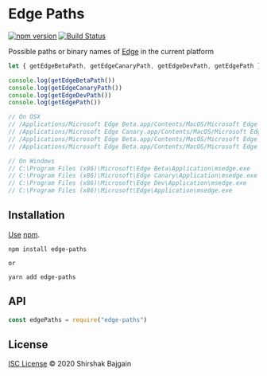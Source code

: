 # Edge Paths

[![npm version](https://img.shields.io/npm/v/edge-paths.svg)](https://www.npmjs.com/package/edge-paths)
[![Build Status](https://travis-ci.com/shinnn/edge-paths.svg?branch=master)](https://travis-ci.com/shinnn/edge-paths)

Possible paths or binary names of [Edge](https://www.microsoft.com/en-us/edge) in the current platform

```javascript
let { getEdgeBetaPath, getEdgeCanaryPath, getEdgeDevPath, getEdgePath } = require(".") // Replace with require("edge-paths")

console.log(getEdgeBetaPath())
console.log(getEdgeCanaryPath())
console.log(getEdgeDevPath())
console.log(getEdgePath())

// On OSX
// /Applications/Microsoft Edge Beta.app/Contents/MacOS/Microsoft Edge Beta
// /Applications/Microsoft Edge Canary.app/Contents/MacOS/Microsoft Edge Canary
// /Applications/Microsoft Edge Beta.app/Contents/MacOS/Microsoft Edge Dev
// /Applications/Microsoft Edge Beta.app/Contents/MacOS/Microsoft Edge

// On Windows
// C:\Program Files (x86)\Microsoft\Edge Beta\Application\msedge.exe
// C:\Program Files (x86)\Microsoft\Edge Canary\Application\msedge.exe
// C:\Program Files (x86)\Microsoft\Edge Dev\Application\msedge.exe
// C:\Program Files (x86)\Microsoft\Edge\Application\msedge.exe
```

## Installation

[Use](https://docs.npmjs.com/cli/install) [npm](https://docs.npmjs.com/about-npm/).

```
npm install edge-paths

or

yarn add edge-paths
```

## API

```javascript
const edgePaths = require("edge-paths")
```

## License

[ISC License](./LICENSE) © 2020 Shirshak Bajgain
